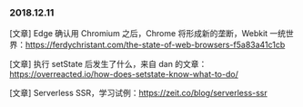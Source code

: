### 2018.12.11

[文章] Edge 确认用 Chromium 之后，Chrome 将形成新的垄断，Webkit 一统世界：<https://ferdychristant.com/the-state-of-web-browsers-f5a83a41c1cb>

[文章] 执行 setState 后发生了什么，来自 dan 的文章：<https://overreacted.io/how-does-setstate-know-what-to-do/>

[文章] Serverless SSR，学习试例：<https://zeit.co/blog/serverless-ssr>

